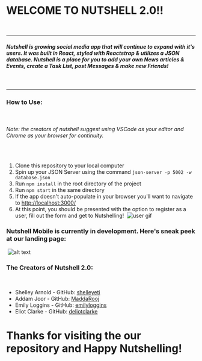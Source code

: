 # WELCOME TO NUTSHELL 2.0!!
​
***
##### Nutshell is growing social media app that will continue to expand with it's users. It was built in React, styled with Reactstrap & utilizes a JSON database. Nutshell is a place for you to add your own News articles & Events, create a Task List, post Messages & make new Friends!
​
***
### How to Use: 
​
###### Note: the creators of nutshell suggest using VSCode as your editor and Chrome as your browser for continuity.
​
 1. Clone this repository to your local computer
 2. Spin up your JSON Server using the command ```json-server -p 5002 -w database.json```
 3. Run ``` npm install ``` in the root directory of the project
 4. Run ```npm start``` in the same directory
 5. If the app doesn't auto-populate in your browser you'll want to navigate to [http://localhost:3000/](http://localhost:3000/)
 6. At this point, you should be presented with the option to register as a user, fill out the form and get to Nutshelling!
​
![user gif](https://media.giphy.com/media/3JUUNTGzrCKhfYDLwy/giphy.gif)
 
### Nutshell Mobile is currently in development. Here's sneak peek at our landing page:
​
![alt text]()
​
### The Creators of Nutshell 2.0:
​
 - Shelley Arnold - GitHub: [shelleyeti](https://github.com/shelleyeti)
 - Addam Joor - GitHub: [MaddaRooj](https://github.com/MaddaRooj)
 - Emily Loggins - GitHub: [emilyloggins](https://github.com/emilyloggins)
 - Eliot Clarke - GitHub: [deliotclarke](https://github.com/deliotclarke)
​
# Thanks for visiting the our repository and Happy Nutshelling!